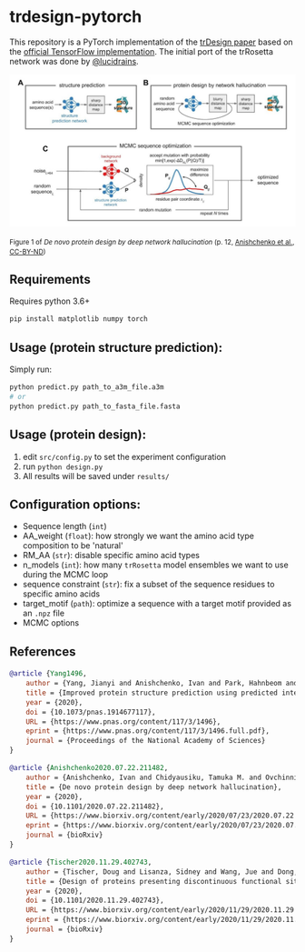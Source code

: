 # trdesign-pytorch

This repository is a PyTorch implementation of the [trDesign paper][1] based on the
[official TensorFlow implementation](https://github.com/gjoni/trDesign). The initial port of the trRosetta network was done by [@lucidrains](https://github.com/lucidrains).

![Figure 1: trDesign Architecture](assets/trDesign.jpg?raw=true "trDesign Architecture")

<small>Figure 1 of <em>De novo protein design by deep network hallucination</em> (p. 12, [Anishchenko et al.][1], [CC-BY-ND][cc-by-nd])</small>

[1]: https://www.biorxiv.org/content/10.1101/2020.07.22.211482v1.full.pdf
[cc-by-nd]: https://creativecommons.org/licenses/by-nc-nd/4.0/

## Requirements

Requires python 3.6+

```bash
pip install matplotlib numpy torch
```

## Usage (protein structure prediction):

Simply run:

```bash
python predict.py path_to_a3m_file.a3m
# or
python predict.py path_to_fasta_file.fasta
```

## Usage (protein design):

1. edit `src/config.py` to set the experiment configuration
2. run `python design.py`
3. All results will be saved under `results/`

## Configuration options:

- Sequence length (`int`)
- AA_weight (`float`): how strongly we want the amino acid type composition to be 'natural'
- RM_AA (`str`): disable specific amino acid types
- n_models (`int`): how many `trRosetta` model ensembles we want to use during the MCMC loop
- sequence constraint (`str`): fix a subset of the sequence residues to specific amino acids
- target_motif (`path`): optimize a sequence with a target motif provided as an `.npz` file
- MCMC options

## References

```bibtex
@article {Yang1496,
	author = {Yang, Jianyi and Anishchenko, Ivan and Park, Hahnbeom and Peng, Zhenling and Ovchinnikov, Sergey and Baker, David},
	title = {Improved protein structure prediction using predicted interresidue orientations},
	year = {2020},
	doi = {10.1073/pnas.1914677117},
	URL = {https://www.pnas.org/content/117/3/1496},
	eprint = {https://www.pnas.org/content/117/3/1496.full.pdf},
	journal = {Proceedings of the National Academy of Sciences}
}
```

```bibtex
@article {Anishchenko2020.07.22.211482,
	author = {Anishchenko, Ivan and Chidyausiku, Tamuka M. and Ovchinnikov, Sergey and Pellock, Samuel J. and Baker, David},
	title = {De novo protein design by deep network hallucination},
	year = {2020},
	doi = {10.1101/2020.07.22.211482},
	URL = {https://www.biorxiv.org/content/early/2020/07/23/2020.07.22.211482},
	eprint = {https://www.biorxiv.org/content/early/2020/07/23/2020.07.22.211482.full.pdf},
	journal = {bioRxiv}
}
```

```bibtex
@article {Tischer2020.11.29.402743,
	author = {Tischer, Doug and Lisanza, Sidney and Wang, Jue and Dong, Runze and Anishchenko, Ivan and Milles, Lukas F. and Ovchinnikov, Sergey and Baker, David},
	title = {Design of proteins presenting discontinuous functional sites using deep learning},
	year = {2020},
	doi = {10.1101/2020.11.29.402743},
	URL = {https://www.biorxiv.org/content/early/2020/11/29/2020.11.29.402743},
	eprint = {https://www.biorxiv.org/content/early/2020/11/29/2020.11.29.402743.full.pdf},
	journal = {bioRxiv}
}
```
